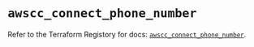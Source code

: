 # `awscc_connect_phone_number`

Refer to the Terraform Registory for docs: [`awscc_connect_phone_number`](https://registry.terraform.io/providers/hashicorp/awscc/0.70.0/docs/resources/connect_phone_number).
